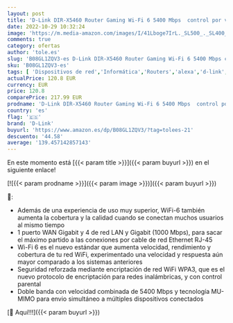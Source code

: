 ```yaml
---
layout: post
title: 'D-Link DIR-X5460 Router Gaming Wi-Fi 6 5400 Mbps  control por voz Alexa  Google Home  seguridad wifi WPA3  MU-MIMO  dual-band  Triple VLAN comp FTTH  control parental  4 x LAN Gigabit  1x WAN Gigabit'
date: 2022-10-29 10:32:24
image: 'https://m.media-amazon.com/images/I/41Lboge7IrL._SL500_._SL400_.jpg'
comments: true
category: ofertas
author: 'tole.es'
slug: 'B08GL1ZQV3-es D-Link DIR-X5460 Router Gaming Wi-Fi 6 5400 Mbps control...'
sku: 'B08GL1ZQV3-es'
tags: [ 'Dispositivos de red','Informática','Routers','alexa','d-link','google','home','🇪🇸', ]
actualPrice: 120.8 EUR
currency: EUR
price: 120.8
comparePrice: 217.99 EUR
prodname: 'D-Link DIR-X5460 Router Gaming Wi-Fi 6 5400 Mbps  control por voz Alexa  Google Home  seguridad wifi WPA3  MU-MIMO  dual-band  Triple VLAN comp FTTH  control parental  4 x LAN Gigabit  1x WAN Gigabit'
country: 'es'
flag: '🇪🇸'
brand: 'D-Link'
buyurl: 'https://www.amazon.es/dp/B08GL1ZQV3/?tag=tolees-21'
descuento: '44.58'
average: '139.457142857143'
---
```


En este momento está [{{< param title >}}]({{< param buyurl >}}) en el siguiente enlace!

[![{{< param prodname >}}]({{< param image >}})]({{< param buyurl >}})

🔎:

- Además de una experiencia de uso muy superior, WiFi-6 también aumenta la cobertura y la calidad cuando se conectan muchos usuarios al mismo tiempo
- 1 puerto WAN Gigabit y 4 de red LAN y Gigabit (1000 Mbps), para sacar el máximo partido a las conexiones por cable de red Ethernet RJ-45
- Wi-Fi 6 es el nuevo estándar que aumenta velocidad, rendimiento y cobertura de tu red WiFi, experimentado una velocidad y respuesta aún mayor comparado a los sistemas anteriores
- Seguridad reforzada mediante encriptación de red WiFi WPA3, que es el nuevo protocolo de encriptación para redes inalámbricas, y con control parental
- Doble banda con velocidad combinada de 5400 Mbps y tecnología MU-MIMO para envio simultáneo a múltiples dispositivos conectados

[🛒 Aquí!!!]({{< param buyurl >}})
